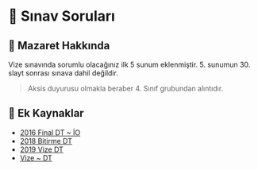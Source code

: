 # 📃 Sınav Soruları

## 📅 Mazaret Hakkında

Vize sınavında sorumlu olacağınız ilk 5 sunum eklenmiştir. 5. sunumun 30. slayt sonrası sınava dahil değildir.

> Aksis duyurusu olmakla beraber 4. Sınıf grubundan alıntıdır.

## 📂 Ek Kaynaklar

<!--Index-->

- [2016 Final DT ~ İO](2016%20Final%20DT%20~%20%C4%B0O.pdf)
- [2018 Bitirme DT](2018%20Bitirme%20DT.pdf)
- [2019 Vize DT](2019%20Vize%20DT.pdf)
- [Vize ~ DT](Vize%20~%20DT.pdf)

<!--Index-->
